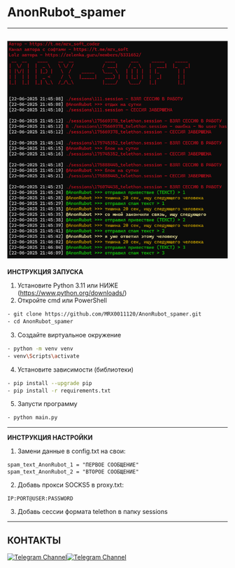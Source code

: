 # AnonRubot_spamer
---
![Github logo](images/Screenshot_1.png)
---
**ИНСТРУКЦИЯ ЗАПУСКА**
1. Установите Python 3.11 или НИЖЕ (https://www.python.org/downloads/)
2. Откройте cmd или PowerShell
```bash
- git clone https://github.com/MRX0011120/AnonRubot_spamer.git
- cd AnonRubot_spamer
```
3. Создайте виртуальное окружение
```bash
- python -m venv venv 
- venv\Scripts\activate
```
4. Установите зависимости (библиотеки)
```bash
- pip install --upgrade pip
- pip install -r requirements.txt
```
5. Запусти программу 
```bash
- python main.py
```
---
**ИНСТРУКЦИЯ НАСТРОЙКИ**

1. Замени данные в config.txt на свои:
```
spam_text_AnonRubot_1 = "ПЕРВОЕ СООБЩЕНИЕ"
spam_text_AnonRubot_2 = "ВТОРОЕ СООБЩЕНИЕ"
```
2. Добавь прокси SOCKS5 в proxy.txt:
```
IP:PORT@USER:PASSWORD
```
3. Добавь сессии формата telethon в папку sessions
---
КОНТАКТЫ
---
[![Telegram Channel](https://img.shields.io/badge/Telegram-Channel-2CA5E0?style=for-the-badge&logo=telegram&logoColor=white&labelColor=000000)](https://t.me/mrx_soft)[![Telegram Channel](https://img.shields.io/badge/Telegram-Chat-2CA5E0?style=for-the-badge&logo=telegram&logoColor=white&labelColor=000000)](https://t.me/mrx_soft_coder)